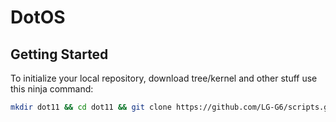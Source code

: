 # DotOS

 Getting Started
---------------

To initialize your local repository, download tree/kernel and other stuff use this ninja command:

```bash
mkdir dot11 && cd dot11 && git clone https://github.com/LG-G6/scripts.git -b dot11 && repo init -u git://github.com/DotOS/manifest.git -b dot11 && export USE_CCACHE=1 && export CCACHE_EXEC=/usr/bin/ccache && ccache -M 50G && mkdir .repo/local_manifests && cp scripts/roomservice.xml .repo/local_manifests/ && . scripts/sync.sh && make clean
```
